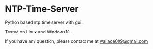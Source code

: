 # NTP-Time-Server

Python based ntp time server with gui.

Tested on Linux and Windows10.

If you have any question, please contact me at wallace009@gmail.com
